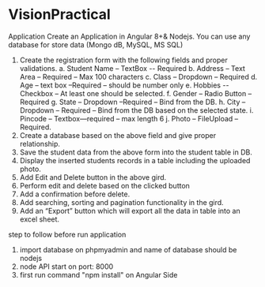 # VisionPractical

Application
  Create an Application in Angular 8+& Nodejs. You can use any database for store data (Mongo dB, MySQL, MS SQL)

1. Create the registration form with the following fields and proper validations.
  a. Student Name – TextBox -- Required
  b. Address – Text Area – Required – Max 100 characters
  c. Class – Dropdown – Required
  d. Age – text box –Required – should be number only
  e. Hobbies -- Checkbox – At least one should be selected.
  f. Gender – Radio Button – Required
  g. State – Dropdown –Required – Bind from the DB.
  h. City – Dropdown – Required – Bind from the DB based on the selected state.
  i. Pincode – Textbox—required – max length 6
  j. Photo – FileUpload – Required.
2. Create a database based on the above field and give proper relationship.
3. Save the student data from the above form into the student table in DB.
4. Display the inserted students records in a table including the uploaded photo.
5. Add Edit and Delete button in the above gird.
6. Perform edit and delete based on the clicked button
7. Add a confirmation before delete.
8. Add searching, sorting and pagination functionality in the gird.
9. Add an “Export” button which will export all the data in table into an excel sheet.


step to follow before run application

1) import database on phpmyadmin and name of database should be nodejs
2) node API start on port: 8000
3) first run command "npm install" on Angular Side
